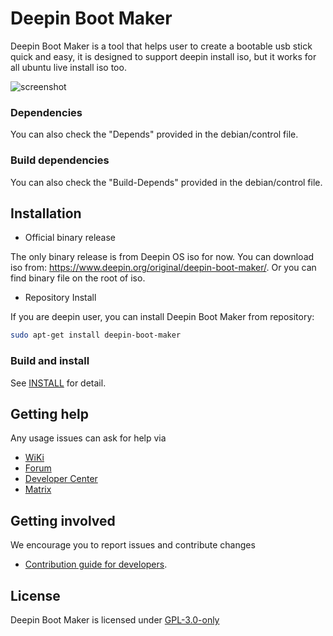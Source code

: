 # Deepin Boot Maker

Deepin Boot Maker is a tool that helps user to create a bootable usb stick quick and easy, it is designed to support deepin install iso, but it works for all ubuntu live install iso too.

![screenshot](https://raw.githubusercontent.com/linuxdeepin/deepin-boot-maker/master/docs/deepin-boot-maker.png)

### Dependencies

You can also check the "Depends" provided in the debian/control file.

### Build dependencies

You can also check the "Build-Depends" provided in the debian/control file.

## Installation

- Official binary release

The only binary release is from Deepin OS iso for now. You can download iso from: https://www.deepin.org/original/deepin-boot-maker/. Or you can find binary file on the root of iso.

- Repository Install

If you are deepin user, you can install Deepin Boot Maker from repository:

```bash
sudo apt-get install deepin-boot-maker
```

### Build and install

See [INSTALL](INSTALL.md) for detail.

## Getting help

Any usage issues can ask for help via

* [WiKi](https://wiki.deepin.org)
* [Forum](https://bbs.deepin.org)
* [Developer Center](https://github.com/linuxdeepin/developer-center/issues)
* [Matrix](https://matrix.to/#/#deepin-community:matrix.org)

## Getting involved

We encourage you to report issues and contribute changes

* [Contribution guide for developers](https://github.com/linuxdeepin/developer-center/wiki/Contribution-Guidelines-for-Developers-en).

## License

Deepin Boot Maker is licensed under [GPL-3.0-only](LICENSE/GPL-3.0-only.txt)
